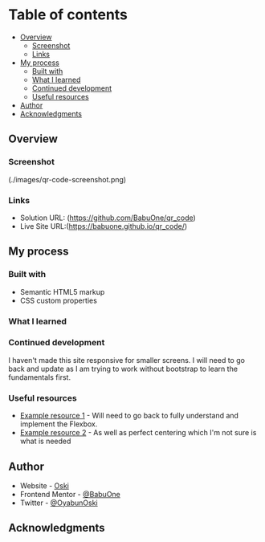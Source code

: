 # Table of contents

- [Overview](#overview)
  - [Screenshot](#screenshot)
  - [Links](#links)
- [My process](#my-process)
  - [Built with](#built-with)
  - [What I learned](#what-i-learned)
  - [Continued development](#continued-development)
  - [Useful resources](#useful-resources)
- [Author](#author)
- [Acknowledgments](#acknowledgments)

## Overview

### Screenshot

(./images/qr-code-screenshot.png)

### Links

- Solution URL: (https://github.com/BabuOne/qr_code)
- Live Site URL:(https://babuone.github.io/qr_code/)

## My process

### Built with

- Semantic HTML5 markup
- CSS custom properties

### What I learned

### Continued development

I haven't made this site responsive for smaller screens. I will need to go back and update as I am trying to work without bootstrap to learn the fundamentals first.

### Useful resources

- [Example resource 1](https://www.w3schools.com/css/css3_flexbox_responsive.asp) - Will need to go back to fully understand and implement the Flexbox.
- [Example resource 2](https://www.w3schools.com/css/tryit.asp?filename=trycss3_flexbox_perfect_center) - As well as perfect centering which I'm not sure is what is needed

## Author

- Website - [Oski](https://babuone.github.io/my_site/)
- Frontend Mentor - [@BabuOne](https://www.frontendmentor.io/profile/BabuOne)
- Twitter - [@OyabunOski](https://twitter.com/OyabunOski)

## Acknowledgments


